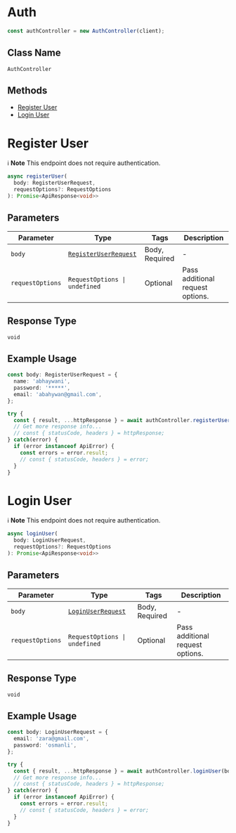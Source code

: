 # Auth

```ts
const authController = new AuthController(client);
```

## Class Name

`AuthController`

## Methods

* [Register User](../../doc/controllers/auth.md#register-user)
* [Login User](../../doc/controllers/auth.md#login-user)


# Register User

:information_source: **Note** This endpoint does not require authentication.

```ts
async registerUser(
  body: RegisterUserRequest,
  requestOptions?: RequestOptions
): Promise<ApiResponse<void>>
```

## Parameters

| Parameter | Type | Tags | Description |
|  --- | --- | --- | --- |
| `body` | [`RegisterUserRequest`](../../doc/models/register-user-request.md) | Body, Required | - |
| `requestOptions` | `RequestOptions \| undefined` | Optional | Pass additional request options. |

## Response Type

`void`

## Example Usage

```ts
const body: RegisterUserRequest = {
  name: 'abhaywani',
  password: '*****',
  email: 'abahywan@gmail.com',
};

try {
  const { result, ...httpResponse } = await authController.registerUser(body);
  // Get more response info...
  // const { statusCode, headers } = httpResponse;
} catch(error) {
  if (error instanceof ApiError) {
    const errors = error.result;
    // const { statusCode, headers } = error;
  }
}
```


# Login User

:information_source: **Note** This endpoint does not require authentication.

```ts
async loginUser(
  body: LoginUserRequest,
  requestOptions?: RequestOptions
): Promise<ApiResponse<void>>
```

## Parameters

| Parameter | Type | Tags | Description |
|  --- | --- | --- | --- |
| `body` | [`LoginUserRequest`](../../doc/models/login-user-request.md) | Body, Required | - |
| `requestOptions` | `RequestOptions \| undefined` | Optional | Pass additional request options. |

## Response Type

`void`

## Example Usage

```ts
const body: LoginUserRequest = {
  email: 'zara@gmail.com',
  password: 'osmanli',
};

try {
  const { result, ...httpResponse } = await authController.loginUser(body);
  // Get more response info...
  // const { statusCode, headers } = httpResponse;
} catch(error) {
  if (error instanceof ApiError) {
    const errors = error.result;
    // const { statusCode, headers } = error;
  }
}
```

